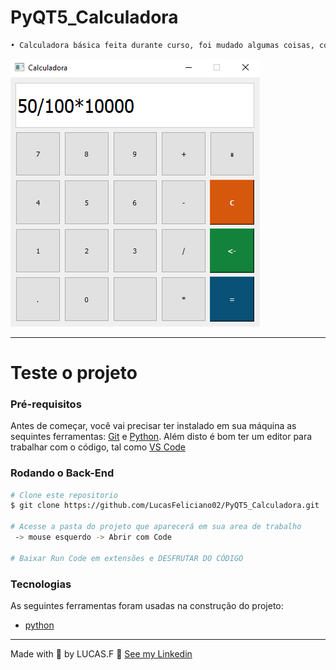 # PyQT5_Calculadora

```sh
• Calculadora básica feita durante curso, foi mudado algumas coisas, comparado a calculadora do windows
```

![Calculadora](Calculadora_PyQT5.PNG) 

------

# Teste o projeto

### Pré-requisitos

Antes de começar, você vai precisar ter instalado em sua máquina as sequintes ferramentas:
[Git](https://git-scm.com/downloads) e [Python](https://www.python.org/downloads/).
Além disto é bom ter um editor para trabalhar com o código, tal como [VS Code](https://code.visualstudio.com/download)


### Rodando o Back-End

```bash
# Clone este repositorio
$ git clone https://github.com/LucasFeliciano02/PyQT5_Calculadora.git

# Acesse a pasta do projeto que aparecerá em sua area de trabalho
 -> mouse esquerdo -> Abrir com Code

# Baixar Run Code em extensões e DESFRUTAR DO CÓDIGO

```

###  Tecnologias

As seguintes ferramentas foram usadas na construção do projeto:

- [python](https://www.python.org/downloads/)

---

Made with 💜 by LUCAS.F 👋 [See my Linkedin](https://www.linkedin.com/in/lucas-henrique-marques-feliciano-aa5aab222/)
